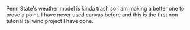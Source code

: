 Penn State's weather model is kinda trash so I am making a better one to prove a point. I have never used canvas before and this is the first non tutorial tailwind project I have done.
